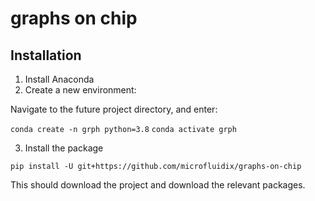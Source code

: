 # graphs on chip

## Installation

1. Install Anaconda
2. Create a new environment:

Navigate to the future project directory, and enter:

`conda create -n grph python=3.8`
`conda activate grph`

3. Install the package

`pip install -U git+https://github.com/microfluidix/graphs-on-chip`

This should download the project and download the relevant packages.